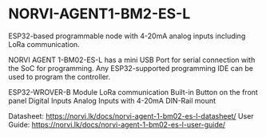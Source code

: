 # NORVI-AGENT1-BM2-ES-L
ESP32-based programmable node with 4-20mA analog inputs including LoRa communication.

NORVI AGENT 1-BM02-ES-L has a mini USB Port for serial connection with the SoC for programming. 
Any ESP32-supported programming IDE can be used to program the controller.

ESP32-WROVER-B Module
LoRa communication
Built-in Button on the front panel
Digital Inputs
Analog Inputs with 4-20mA
DIN-Rail mount

Datasheet:   https://norvi.lk/docs/norvi-agent-1-bm02-es-l-datasheet/
User Guide:  https://norvi.lk/docs/norvi-agent-1-bm02-es-l-user-guide/
